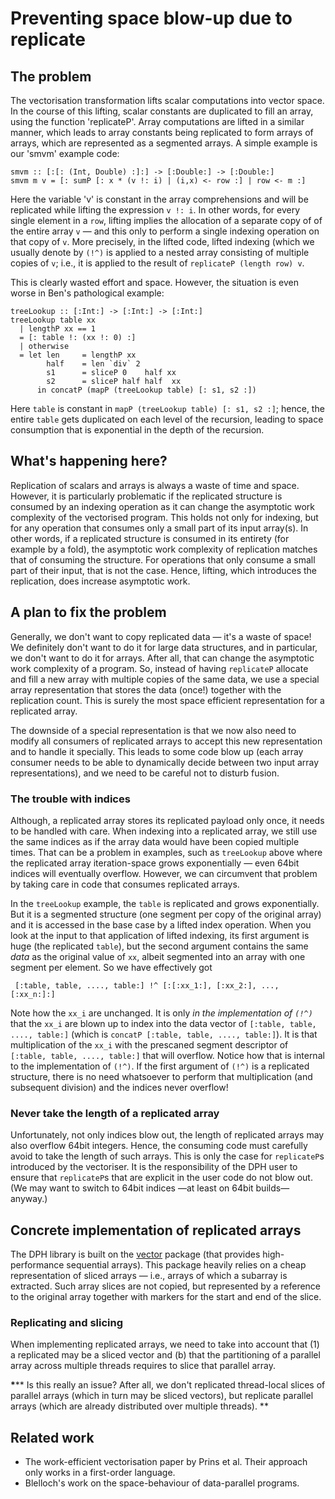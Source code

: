 # Preventing space blow-up due to replicate


## The problem



The vectorisation transformation lifts scalar computations into vector space.  In the course of this lifting, scalar constants are duplicated to fill an array, using the function 'replicateP'.  Array computations are lifted in a similar manner, which leads to array constants being replicated to form arrays of arrays, which are represented as a segmented arrays.  A simple example is our  'smvm' example code:


```wiki
smvm :: [:[: (Int, Double) :]:] -> [:Double:] -> [:Double:]
smvm m v = [: sumP [: x * (v !: i) | (i,x) <- row :] | row <- m :]
```


Here the variable 'v' is constant in the array comprehensions and will be replicated while lifting the expression `v !: i`.   In other words, for every single element in a `row`, lifting implies the allocation of a separate copy of of the entire array `v` — and this only to perform a single indexing operation on that copy of `v`.  More precisely, in the lifted code, lifted indexing (which we usually denote by `(!^)` is applied to a nested array consisting of multiple copies of `v`; i.e., it is applied to the result of `replicateP (length row) v`.  



This is clearly wasted effort and space.  However, the situation is even worse in Ben's pathological example:


```wiki
treeLookup :: [:Int:] -> [:Int:] -> [:Int:]
treeLookup table xx
  | lengthP xx == 1
  = [: table !: (xx !: 0) :]
  | otherwise
  = let len     = lengthP xx
        half    = len `div` 2
        s1      = sliceP 0    half xx
        s2      = sliceP half half  xx           
      in concatP (mapP (treeLookup table) [: s1, s2 :])
```


Here `table` is constant in `mapP (treeLookup table) [: s1, s2 :]`; hence, the entire `table` gets duplicated on each level of the recursion, leading to space consumption that is exponential in the depth of the recursion.


## What's happening here?



Replication of scalars and arrays is always a waste of time and space.  However, it is particularly problematic if the replicated structure is consumed by an indexing operation as it can change the asymptotic work complexity of the vectorised program.  This holds not only for indexing, but for any operation that consumes only a small part of its input array(s).  In other words, if a replicated structure is consumed in its entirety (for example by a fold), the asymptotic work complexity of replication matches that of consuming the structure.  For operations that only consume a small part of their input, that is not the case.  Hence, lifting, which introduces the replication, does increase asymptotic work.


## A plan to fix the problem



Generally, we don't want to copy replicated data — it's a waste of space!  We definitely don't want to do it for large data structures, and in particular, we don't want to do it for arrays.  After all, that can change the asymptotic work complexity of a program.  So, instead of having `replicateP` allocate and fill a new array with multiple copies of the same data, we use a special array representation that stores the data (once!) together with the replication count.  This is surely the most space efficient representation for a replicated array.



The downside of a special representation is that we now also need to modify all consumers of replicated arrays to accept this new representation and to handle it specially.  This leads to some code blow up (each array consumer needs to be able to dynamically decide between two input array representations), and we need to be careful not to disturb fusion.


### The trouble with indices



Although, a replicated array stores its replicated payload only once, it needs to be handled with care. When indexing into a replicated array, we still use the same indices as if the array data would have been copied multiple times.  That can be a problem in examples, such as `treeLookup` above where the replicated array iteration-space grows exponentially — even 64bit indices will eventually overflow.  However, we can circumvent that problem by taking care in code that consumes replicated arrays.



In the `treeLookup` example, the `table` is replicated and grows exponentially.  But it is a segmented structure (one segment per copy of the original array) and it is accessed in the base case by a lifted index operation.  When you look at the input to that application of lifted indexing, its first argument is huge (the replicated `table`), but the second argument contains the same *data* as the original value of `xx`, albeit segmented into an array with one segment per element.  So we have effectively got


```wiki
 [:table, table, ...., table:] !^ [:[:xx_1:], [:xx_2:], ..., [:xx_n:]:]
```


Note how the `xx_i` are unchanged.  It is only *in the implementation of `(!^)`* that the `xx_i` are blown up to index into the data vector of `[:table, table, ...., table:]` (which is `concatP [:table, table, ...., table:]`).  It is that multiplication of the `xx_i` with the prescaned segment descriptor of `[:table, table, ...., table:]` that will overflow.  Notice how that is internal to the implementation of `(!^)`.  If the first argument of `(!^)` is a replicated structure, there is no need whatsoever to perform that multiplication (and subsequent division) and the indices never overflow!


### Never take the length of a replicated array



Unfortunately, not only indices blow out, the length of replicated arrays may also overflow 64bit integers.  Hence, the consuming code must carefully avoid to take the length of such arrays.  This is only the case for `replicateP`s introduced by the vectoriser.  It is the responsibility of the DPH user to ensure that `replicateP`s that are explicit in the user code do not blow out.  (We may want to switch to 64bit indices —at least on 64bit builds— anyway.)


## Concrete implementation of replicated arrays



The DPH library is built on the [
vector](http://hackage.haskell.org/package/vector) package (that provides high-performance sequential arrays).  This package heavily relies on a cheap representation of sliced arrays — i.e., arrays of which a subarray is extracted.  Such array slices are not copied, but represented by a reference to the original array together with markers for the start and end of the slice.


### Replicating and slicing



When implementing replicated arrays, we need to take into account that (1) a replicated may be a sliced vector and (b) that the partitioning of a parallel array across multiple threads requires to slice that parallel array.



****\******* Is this really an issue?  After all, we don't replicated thread-local slices of parallel arrays (which in turn may be sliced vectors), but replicate parallel arrays (which are already distributed over multiple threads).
**


## Related work


- The work-efficient vectorisation paper by Prins et al.  Their approach only works in a first-order language.
- Blelloch's work on the space-behaviour of data-parallel programs.
